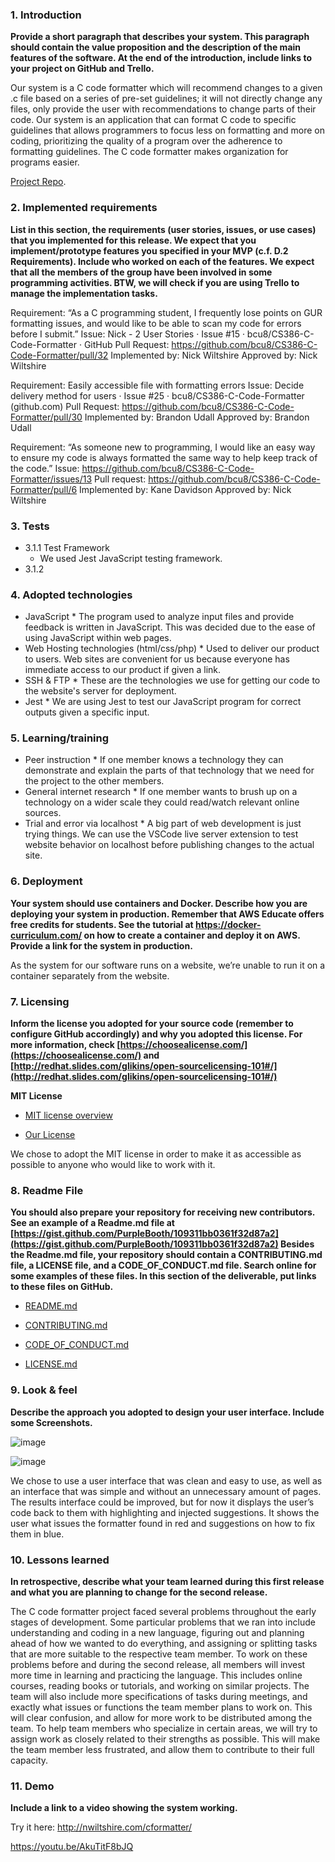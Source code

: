 ### 1. Introduction

**Provide a short paragraph that describes your system. This paragraph should contain the value proposition and the description of the main features of the software. At the end of the introduction, include links to your project on GitHub and Trello.**

Our system is a C code formatter which will recommend changes to a given .c file based on a series of pre-set guidelines; it will not directly change any files, only provide the user with recommendations to change parts of their code. Our system is an application that can format C code to specific guidelines that allows programmers to focus less on formatting and more on coding, prioritizing the quality of a program over the adherence to formatting guidelines. The C code formatter makes organization for programs easier. 

[Project Repo](https://markdownlivepreview.com/).

### 2. Implemented requirements

**List in this section, the requirements (user stories, issues, or use cases) that you
implemented for this release. We expect that you implement/prototype features you
specified in your MVP (c.f. D.2 Requirements). Include who worked on each of the
features. We expect that all the members of the group have been involved in some
programming activities. BTW, we will check if you are using Trello to manage the
implementation tasks.**

Requirement: “As a C programming student, I frequently lose points on GUR formatting issues, and would like to be able to scan my code for errors before I submit.”
Issue: Nick - 2 User Stories · Issue #15 · bcu8/CS386-C-Code-Formatter · GitHub
Pull Request: https://github.com/bcu8/CS386-C-Code-Formatter/pull/32
Implemented by: Nick Wiltshire
Approved by: Nick Wiltshire

Requirement: Easily accessible file with formatting errors
Issue: Decide delivery method for users · Issue #25 · bcu8/CS386-C-Code-Formatter (github.com)
Pull Request: https://github.com/bcu8/CS386-C-Code-Formatter/pull/30
Implemented by: Brandon Udall
Approved by: Brandon Udall

Requirement: “As someone new to programming, I would like an easy way to ensure my code is always formatted the same way to help keep track of the code.”
Issue: https://github.com/bcu8/CS386-C-Code-Formatter/issues/13
Pull request: https://github.com/bcu8/CS386-C-Code-Formatter/pull/6
Implemented by: Kane Davidson
Approved by: Nick Wiltshire




### 3. Tests

* 3.1.1 Test Framework
	* We used Jest JavaScript testing framework.
* 3.1.2


### 4. Adopted technologies

* JavaScript 
        * The program used to analyze input files and provide feedback is written in JavaScript. This was decided due to the ease of using JavaScript within web pages.
* Web Hosting technologies (html/css/php)
        * Used to deliver our product to users. Web sites are convenient for us because everyone has immediate access to our product if given a link.
* SSH & FTP
        * These are the technologies we use for getting our code to the website's server for deployment. 
* Jest
        * We are using Jest to test our JavaScript program for correct outputs given a specific input.

### 5. Learning/training

* Peer instruction
       * If one member knows a technology they can demonstrate and explain the parts of that technology that we need for the project to the other members.
* General internet research
        * If one member wants to brush up on a technology on a wider scale they could read/watch relevant online sources.
* Trial and error via localhost
        * A big part of web development is just trying things. We can use the VSCode live server extension to test website behavior on localhost before publishing changes to the actual site.

### 6. Deployment

**Your system should use containers and Docker. Describe how you are deploying your
system in production. Remember that AWS Educate offers free credits for students. See
the tutorial at https://docker-curriculum.com/ on how to create a container and deploy
it on AWS. Provide a link for the system in production.**

As the system for our software runs on a website, we’re unable to run it on a container separately from the website.

### 7. Licensing

**Inform the license you adopted for your source code (remember to configure GitHub
accordingly) and why you adopted this license. For more information, check [https://choosealicense.com/](https://choosealicense.com/) and [http://redhat.slides.com/glikins/open-sourcelicensing-101#/](http://redhat.slides.com/glikins/open-sourcelicensing-101#/)**

**MIT License**

- [MIT license overview](https://choosealicense.com/licenses/mit/)

- [Our License](https://github.com/bcu8/CS386-C-Code-Formatter/blob/main/LICENSE.md)

We chose to adopt the MIT license in order to make it as accessible as possible to anyone who would like to work with it. 

### 8. Readme File

**You should also prepare your repository for receiving new contributors. See an example
of a Readme.md file at [https://gist.github.com/PurpleBooth/109311bb0361f32d87a2](https://gist.github.com/PurpleBooth/109311bb0361f32d87a2)
Besides the Readme.md file, your repository should contain a CONTRIBUTING.md
file, a LICENSE file, and a CODE_OF_CONDUCT.md file. Search online for some
examples of these files. In this section of the deliverable, put links to these files on GitHub.**

- [README.md](https://github.com/bcu8/CS386-C-Code-Formatter/blob/main/README.md)

- [CONTRIBUTING.md](https://github.com/bcu8/CS386-C-Code-Formatter/blob/main/CONTRIBUTING.md)

- [CODE_OF_CONDUCT.md](https://github.com/bcu8/CS386-C-Code-Formatter/blob/main/CODE_OF_CONDUCT.md)

- [LICENSE.md](https://github.com/bcu8/CS386-C-Code-Formatter/blob/main/LICENSE.md)

### 9. Look & feel

**Describe the approach you adopted to design your user interface. Include some
Screenshots.**

![image](https://user-images.githubusercontent.com/116871920/227813007-67df9c3a-38c0-4d8d-ae87-149bdd48fc12.png)

![image](https://user-images.githubusercontent.com/116871920/227813112-2effc49a-d7c5-4d12-b854-e13217b0f98f.png)


We chose to use a user interface that was clean and easy to use, as well as an interface that was simple and without an unnecessary amount of pages. The results interface could be improved, but for now it displays the user’s code back to them with highlighting and injected suggestions. It shows the user what issues the formatter found in red and suggestions on how to fix them in blue.



### 10. Lessons learned

**In retrospective, describe what your team learned during this first release and what you
are planning to change for the second release.**

The C code formatter project faced several problems throughout the early stages of development. Some particular problems that we ran into include understanding and coding in a new language, figuring out and planning ahead of how we wanted to do everything, and assigning or splitting tasks that are more suitable to the respective team member. To work on these problems before and during the second release, all members will invest more time in learning and practicing the language. This includes online courses, reading books or tutorials, and working on similar projects. The team will also include more specifications of tasks during meetings, and exactly what issues or functions the team member plans to work on. This will clear confusion, and allow for more work to be distributed among the team. To help team members who specialize in certain areas, we will try to assign work as closely related to their strengths as possible. This will make the team member less frustrated, and allow them to contribute to their full capacity. 


### 11. Demo

**Include a link to a video showing the system working.**

Try it here: http://nwiltshire.com/cformatter/

https://youtu.be/AkuTitF8bJQ 

